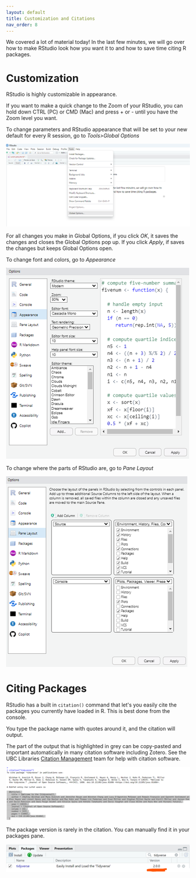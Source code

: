 ```yaml
---
layout: default
title: Customization and Citations  
nav_order: 8
---
```


We covered a lot of material today! In the last few minutes, we will go over how to make RStudio look how you want it to and how to save time citing R packages.

# Customization

RStudio is highly customizable in appearance.

If you want to make a quick change to the Zoom of your RStudio, you can hold down CTRL (PC) or CMD (Mac) and press + or - until you have the Zoom level you want.

To change parameters and RStudio appearance that will be set to your new default for every R session, go to *Tools\>Global Options*

![](images/tools_go.png)

For all changes you make in Global Options, if you click *OK*, it saves the changes and closes the Global Options pop up. If you click *Apply*, if saves the changes but keeps Global Options open.

To change font and colors, go to *Appearance*

![](images/astetic.png)

To change where the parts of RStudio are, go to *Pane Layout*

![](images/layout.png)

# Citing Packages

RStudio has a built in `citation()` command that let's you easily cite the packages you currently have loaded in R. This is best done from the console.

You type the package name with quotes around it, and the citation will output.

The part of the output that is highlighted in grey can be copy-pasted and important automatically in many citation software including Zotero. See the UBC Libraries [Citation Management](https://guides.library.ubc.ca/citationmanagement) team for help with citation software.

![](images/cite.png)

The package version is rarely in the citation. You can manually find it in your packages pane.

![](images/package_version.png)

